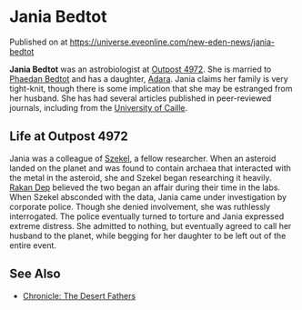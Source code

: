 # Jania Bedtot
Published on  at https://universe.eveonline.com/new-eden-news/jania-bedtot

**Jania Bedtot** was an astrobiologist at [Outpost 4972](7lJLYLN8srQsuRHZJsCfVR). She is married to [Phaedan Bedtot](1FIeRYwZtgCNCVVrElQU7P) and has a daughter,
[Adara](38mR2djgLfz4rZhoNps85G). Jania claims her family is very
tight-knit, though there is some implication that she may be estranged
from her husband. She has had several articles published in
peer-reviewed journals, including from the [University of Caille](3yrFWFSjOxnFu1GTFhudTM).

Life at Outpost 4972
--------------------

Jania was a colleague of [Szekel](2KLlyAO4njOMOllcdmqgtv), a fellow
researcher. When an asteroid landed on the planet and was found to
contain archaea that interacted with the metal in the asteroid, she and
Szekel began researching it heavily. [Rakan Dep](1mJatucCrGapiHxzZQna6Y)
believed the two began an affair during their time in the labs. When
Szekel absconded with the data, Jania came under investigation by
corporate police. Though she denied involvement, she was ruthlessly
interrogated. The police eventually turned to torture and Jania
expressed extreme distress. She admitted to nothing, but eventually
agreed to call her husband to the planet, while begging for her daughter
to be left out of the entire event.

See Also
--------
- [Chronicle: The Desert Fathers](30Lk2ix3aWi1NRShx7VqEL)
